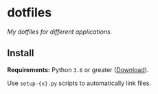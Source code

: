 # dotfiles
_My dotfiles for different applications._

## Install
**Requirements:** Python `3.6` or greater ([Download](https://www.python.org/downloads/)).

Use `setup-{x}.py` scripts to automatically link files.
